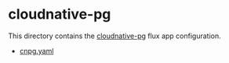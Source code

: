# cloudnative-pg

This directory contains the [cloudnative-pg](https://cloudnative-pg.io/) flux app configuration.

* [cnpg.yaml](./app/kustomization.yaml)
